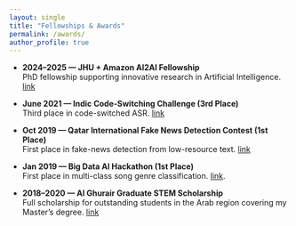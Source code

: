 ```yaml
---
layout: single
title: "Fellowships & Awards"
permalink: /awards/
author_profile: true
---
```


- **2024–2025 — JHU + Amazon AI2AI Fellowship**  
  PhD fellowship supporting innovative research in Artificial Intelligence. [link](https://ai2ai.engineering.jhu.edu/2024-2025-ai2ai-fellows)

- **June 2021 — Indic Code-Switching Challenge (3rd Place)**  
  Third place in code-switched ASR. [link](https://navana-tech.github.io/MUCS2021/challenge_winners.html)

- **Oct 2019 — Qatar International Fake News Detection Contest (1st Place)**  
  First place in fake-news detection from low-resource text. [link](https://sites.google.com/view/fakenews-contest)
  
- **Jan 2019 — Big Data AI Hackathon (1st Place)**  
  First place in multi-class song genre classification. [link](https://www.aub.edu/articles/Pages/msfeahackathon.aspx).

- **2018–2020 — Al Ghurair Graduate STEM Scholarship**  
  Full scholarship for outstanding students in the Arab region covering my Master’s degree. [link](https://www.alghurairfoundation.org/)




